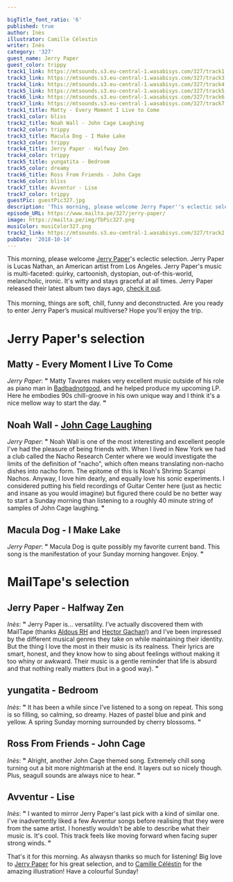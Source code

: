 ```yaml
---

bigTitle_font_ratio: '6'
published: true
author: Inès
illustrator: Camille Célestin
writer: Inès
category: '327'
guest_name: Jerry Paper
guest_color: trippy
track1_link: https://mtsounds.s3.eu-central-1.wasabisys.com/327/track1.mp3
track3_link: https://mtsounds.s3.eu-central-1.wasabisys.com/327/track3.mp3
track4_link: https://mtsounds.s3.eu-central-1.wasabisys.com/327/track4.mp3
track5_link: https://mtsounds.s3.eu-central-1.wasabisys.com/327/track5.mp3
track6_link: https://mtsounds.s3.eu-central-1.wasabisys.com/327/track6.mp3
track7_link: https://mtsounds.s3.eu-central-1.wasabisys.com/327/track7.mp3
track1_title: Matty - Every Moment I Live to Come
track1_color: bliss
track2_title: Noah Wall - John Cage Laughing
track2_color: trippy
track3_title: Macula Dog - I Make Lake
track3_color: trippy
track4_title: Jerry Paper - Halfway Zen
track4_color: trippy
track5_title: yungatita - Bedroom
track5_color: dreamy
track6_title: Ross From Friends - John Cage
track6_color: bliss
track7_title: Avventur - Lise
track7_color: trippy
guestPic: guestPic327.jpg
description: 'This morning, please welcome Jerry Paper''s eclectic selection. His music is multi-faceted. It''s witty and stays graceful at all times. Are you ready to enter Jerry Paper’s musical multiverse? '
episode_URL: https://www.mailta.pe/327/jerry-paper/
image: https://mailta.pe/img/fbPic327.png
musiColor: musiColor327.png
track2_link: https://mtsounds.s3.eu-central-1.wasabisys.com/327/track2.mp3
pubDate: '2018-10-14'
---
```

This morning, please welcome [Jerry Paper](https://jerrypaper.bandcamp.com/)'s eclectic selection. Jerry Paper is Lucas Nathan, an American artist from Los Angeles. Jerry Paper's music is multi-faceted: quirky, cartoonish, dystopian, out-of-this-world, melancholic, ironic. It's witty and stays graceful at all times. Jerry Paper released their latest album two days ago, [check it out](https://www.stonesthrow.com/store/album/jerrypaper/like-a-baby). 
<br><br>
This morning, things are soft, chill, funny and deconstructed. Are you ready to enter Jerry Paper’s musical multiverse? Hope you'll enjoy the trip.


# Jerry Paper's selection

## Matty - Every Moment I Live To Come
_Jerry Paper_: **"** Matty Tavares makes very excellent music outside of his role as piano man in [Badbadnotgood](https://www.mailta.pe/110/bbng/), and he helped produce my upcoming LP. Here he embodies 90s chill-groove in his own unique way and I think it's a nice mellow way to start the day. **"** 

## Noah Wall - [John Cage Laughing](https://soundcloud.com/noahwall/john-cage-laughing)
_Jerry Paper_: **"** Noah Wall is one of the most interesting and excellent people I've had the pleasure of being friends with. When I lived in New York we had a club called the Nacho Research Center where we would investigate the limits of the definition of "nacho", which often means translating non-nacho dishes into nacho form. The epitome of this is Noah's Shrimp Scampi Nachos. Anyway, I love him dearly, and equally love his sonic experiments. I considered putting his field recordings of Guitar Center here (just as hectic and insane as you would imagine) but figured there could be no better way to start a Sunday morning than listening to a roughly 40 minute string of samples of John Cage laughing. **"** 

## Macula Dog - I Make Lake
_Jerry Paper_: **"** Macula Dog is quite possibly my favorite current band. This song is the manifestation of your Sunday morning hangover. Enjoy. **"** 


# MailTape's selection

## Jerry Paper - Halfway Zen
_Inès_: **"** Jerry Paper is... versatility. I’ve actually discovered them with MailTape (thanks [Aldous RH](https://www.mailta.pe/274/aldous-rh/) and [Hector Gachan](https://www.mailta.pe/289/hector-gachan/)!) and I’ve been impressed by the different musical genres they take on while maintaining their identity. But the thing I love the most in their music is its realness. Their lyrics are smart, honest, and they know how to sing about feelings without making it too whiny or awkward. Their music is a gentle reminder that life is absurd and that nothing really matters (but in a good way). **"** 

## yungatita - Bedroom
_Inès_: **"** It has been a while since I’ve listened to a song on repeat. This song is so filling, so calming, so dreamy. Hazes of pastel blue and pink and yellow. A spring Sunday morning surrounded by cherry blossoms. **"** 

## Ross From Friends - John Cage
_Inès_: **"** Alright, another John Cage themed song. Extremely chill song turning out a bit more nightmarish at the end. It layers out so nicely though. Plus, seagull sounds are always nice to hear. **"** 

## Avventur - Lise
_Inès_: **"** I wanted to mirror Jerry Paper's last pick with a kind of similar one. I've inadvertently liked a few Avventur songs before realising that they were from the same artist. I honestly wouldn't be able to describe what their music is. It's cool. This track feels like moving forward when facing super strong winds. **"** 


That's it for this morning. As alwaysn thanks so much for listening! Big love to [Jerry Paper](https://jerrypaper.bandcamp.com/) for his great selection, and to [Camille Céléstin](http://bravocamo.studio/) for the amazing illustration! Have a colourful Sunday!
